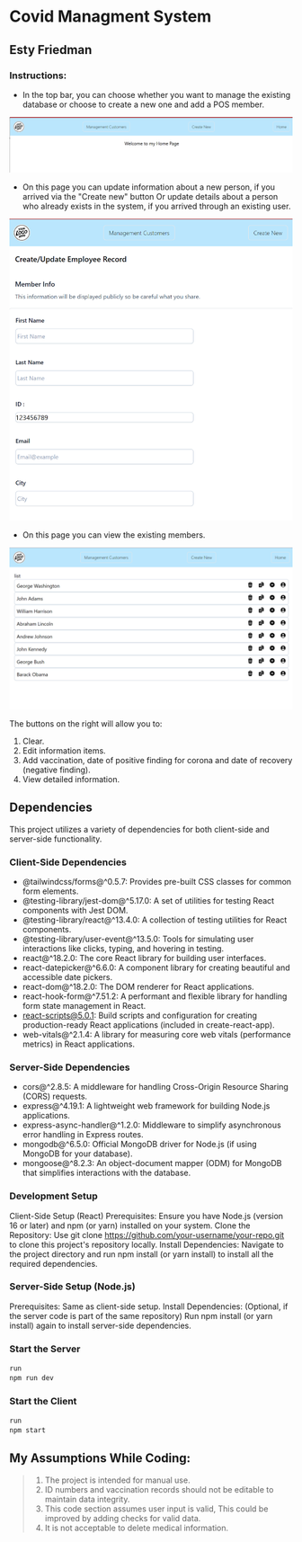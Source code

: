 # Covid Managment System
## Esty Friedman
### Instructions:
 
 - In the top bar, you can choose whether you want to manage the existing database or choose to create a new one and add a POS member.

![navbar](RMDImages/1.png)

 - On this page you can update information about a new person, if you arrived via the "Create new" button
Or update details about a person who already exists in the system, if you arrived through an existing user.

![update](RMDImages/2.png)

 - On this page you can view the existing members. 
 
![all member](RMDImages/3.png)

The buttons on the right will allow you to:
1) Clear.
2) Edit information items.
3) Add vaccination, date of positive finding for corona and date of recovery (negative finding).
4) View detailed information.
 
## Dependencies
This project utilizes a variety of dependencies for both client-side and server-side functionality.

### Client-Side Dependencies
 - @tailwindcss/forms@^0.5.7: Provides pre-built CSS classes for common form elements.
 - @testing-library/jest-dom@^5.17.0: A set of utilities for testing React components with Jest DOM.
 - @testing-library/react@^13.4.0: A collection of testing utilities for React components.
 - @testing-library/user-event@^13.5.0: Tools for simulating user interactions like clicks, typing, and hovering in testing.
 - react@^18.2.0: The core React library for building user interfaces.
 - react-datepicker@^6.6.0: A component library for creating beautiful and accessible date pickers.
 - react-dom@^18.2.0: The DOM renderer for React applications.
 - react-hook-form@^7.51.2: A performant and flexible library for handling form state management in React.
 - react-scripts@5.0.1: Build scripts and configuration for creating production-ready React applications (included in create-react-app).
 - web-vitals@^2.1.4: A library for measuring core web vitals (performance metrics) in React applications.

### Server-Side Dependencies
 - cors@^2.8.5: A middleware for handling Cross-Origin Resource Sharing (CORS) requests.
 - express@^4.19.1: A lightweight web framework for building Node.js applications.
 - express-async-handler@^1.2.0: Middleware to simplify asynchronous error handling in Express routes.
 - mongodb@^6.5.0: Official MongoDB driver for Node.js (if using MongoDB for your database).
 - mongoose@^8.2.3: An object-document mapper (ODM) for MongoDB that simplifies interactions with the database.

### Development Setup
Client-Side Setup (React)
Prerequisites: Ensure you have Node.js (version 16 or later) and npm (or yarn) installed on your system.
Clone the Repository: Use git clone https://github.com/your-username/your-repo.git to clone this project's repository locally.
Install Dependencies: Navigate to the project directory and run npm install (or yarn install) to install all the required dependencies.
### Server-Side Setup (Node.js) 
Prerequisites: Same as client-side setup.
Install Dependencies: (Optional, if the server code is part of the same repository) Run npm install (or yarn install) again to install server-side dependencies.

### Start the Server
```sh
run
npm run dev
```

### Start the Client
```sh
run
npm start
```


## My Assumptions While Coding:

> 1) The project is intended for manual use.
> 2) ID numbers and vaccination records should not be editable to maintain data integrity.
> 3) This code section assumes user input is valid, This could be improved by adding checks for valid data.
> 4) It is not acceptable to delete medical information.
